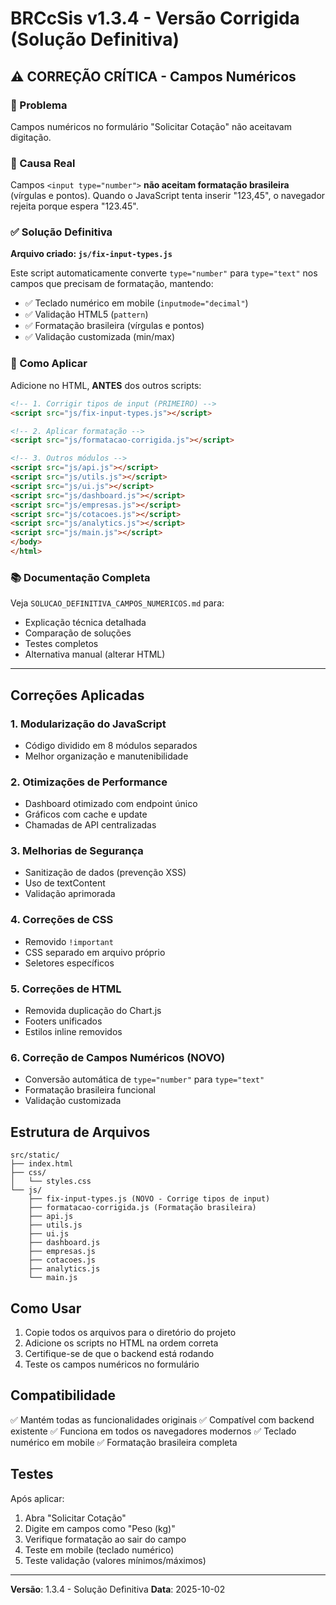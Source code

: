 # BRCcSis v1.3.4 - Versão Corrigida (Solução Definitiva)

## ⚠️ CORREÇÃO CRÍTICA - Campos Numéricos

### 🐛 Problema

Campos numéricos no formulário "Solicitar Cotação" não aceitavam digitação.

### 🎯 Causa Real

Campos `<input type="number">` **não aceitam formatação brasileira** (vírgulas e pontos).
Quando o JavaScript tenta inserir "123,45", o navegador rejeita porque espera "123.45".

### ✅ Solução Definitiva

**Arquivo criado: `js/fix-input-types.js`**

Este script automaticamente converte `type="number"` para `type="text"` nos campos que precisam de formatação, mantendo:
- ✅ Teclado numérico em mobile (`inputmode="decimal"`)
- ✅ Validação HTML5 (`pattern`)
- ✅ Formatação brasileira (vírgulas e pontos)
- ✅ Validação customizada (min/max)

### 📝 Como Aplicar

Adicione no HTML, **ANTES** dos outros scripts:

```html
<!-- 1. Corrigir tipos de input (PRIMEIRO) -->
<script src="js/fix-input-types.js"></script>

<!-- 2. Aplicar formatação -->
<script src="js/formatacao-corrigida.js"></script>

<!-- 3. Outros módulos -->
<script src="js/api.js"></script>
<script src="js/utils.js"></script>
<script src="js/ui.js"></script>
<script src="js/dashboard.js"></script>
<script src="js/empresas.js"></script>
<script src="js/cotacoes.js"></script>
<script src="js/analytics.js"></script>
<script src="js/main.js"></script>
</body>
</html>
```

### 📚 Documentação Completa

Veja `SOLUCAO_DEFINITIVA_CAMPOS_NUMERICOS.md` para:
- Explicação técnica detalhada
- Comparação de soluções
- Testes completos
- Alternativa manual (alterar HTML)

---

## Correções Aplicadas

### 1. Modularização do JavaScript
- Código dividido em 8 módulos separados
- Melhor organização e manutenibilidade

### 2. Otimizações de Performance
- Dashboard otimizado com endpoint único
- Gráficos com cache e update
- Chamadas de API centralizadas

### 3. Melhorias de Segurança
- Sanitização de dados (prevenção XSS)
- Uso de textContent
- Validação aprimorada

### 4. Correções de CSS
- Removido `!important`
- CSS separado em arquivo próprio
- Seletores específicos

### 5. Correções de HTML
- Removida duplicação do Chart.js
- Footers unificados
- Estilos inline removidos

### 6. **Correção de Campos Numéricos (NOVO)**
- Conversão automática de `type="number"` para `type="text"`
- Formatação brasileira funcional
- Validação customizada

## Estrutura de Arquivos

```
src/static/
├── index.html
├── css/
│   └── styles.css
└── js/
    ├── fix-input-types.js (NOVO - Corrige tipos de input)
    ├── formatacao-corrigida.js (Formatação brasileira)
    ├── api.js
    ├── utils.js
    ├── ui.js
    ├── dashboard.js
    ├── empresas.js
    ├── cotacoes.js
    ├── analytics.js
    └── main.js
```

## Como Usar

1. Copie todos os arquivos para o diretório do projeto
2. Adicione os scripts no HTML na ordem correta
3. Certifique-se de que o backend está rodando
4. Teste os campos numéricos no formulário

## Compatibilidade

✅ Mantém todas as funcionalidades originais
✅ Compatível com backend existente
✅ Funciona em todos os navegadores modernos
✅ Teclado numérico em mobile
✅ Formatação brasileira completa

## Testes

Após aplicar:
1. Abra "Solicitar Cotação"
2. Digite em campos como "Peso (kg)"
3. Verifique formatação ao sair do campo
4. Teste em mobile (teclado numérico)
5. Teste validação (valores mínimos/máximos)

---

**Versão**: 1.3.4 - Solução Definitiva
**Data**: 2025-10-02
